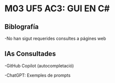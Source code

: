 # M03 UF5 AC3: GUI EN C#

## Biblografía

-No han sigut requerides consultes a págines web

## IAs Consultades
-GitHub Copilot (autocompletació)

-ChatGPT:
  Exemples de prompts
